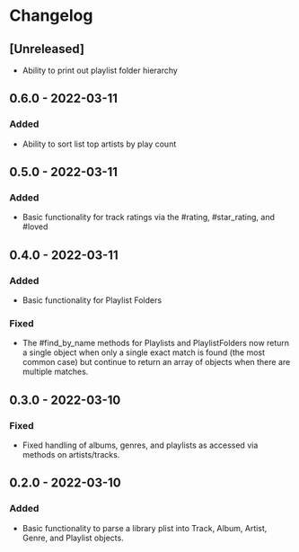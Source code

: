 # Changelog

## [Unreleased]
- Ability to print out playlist folder hierarchy

## 0.6.0 - 2022-03-11
### Added
- Ability to sort list top artists by play count

## 0.5.0 - 2022-03-11
### Added
- Basic functionality for track ratings via the #rating, #star_rating, and #loved

## 0.4.0 - 2022-03-11
### Added
- Basic functionality for Playlist Folders
### Fixed
- The #find_by_name methods for Playlists and PlaylistFolders now return a single object when only a single exact match is found (the most common case) but continue to return an array of objects when there are multiple matches.

## 0.3.0 - 2022-03-10

### Fixed
- Fixed handling of albums, genres, and playlists as accessed via methods on artists/tracks.

## 0.2.0 - 2022-03-10
### Added
- Basic functionality to parse a library plist into Track, Album, Artist, Genre, and Playlist objects.


